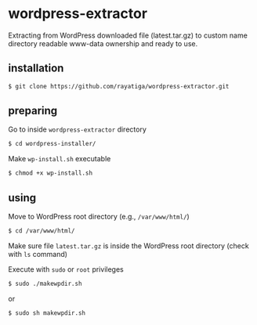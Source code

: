 # wordpress-extractor

Extracting from WordPress downloaded file (latest.tar.gz) to custom name directory readable www-data ownership and ready to use.

## installation

```bash
$ git clone https://github.com/rayatiga/wordpress-extractor.git
```

## preparing

Go to inside `wordpress-extractor` directory

```bash
$ cd wordpress-installer/
```

Make `wp-install.sh` executable

```bash
$ chmod +x wp-install.sh
```

## using

Move to WordPress root directory (e.g., `/var/www/html/`)

```bash
$ cd /var/www/html/
```

Make sure file `latest.tar.gz` is inside the WordPress root directory (check with `ls` command)

Execute with `sudo` or `root` privileges

```bash
$ sudo ./makewpdir.sh
```

or

```bash
$ sudo sh makewpdir.sh
```
